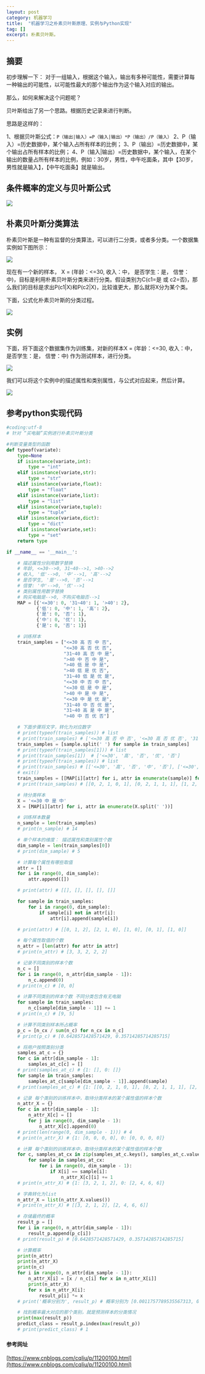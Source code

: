 ```yaml
---
layout: post
category: 机器学习
title:  "机器学习之朴素贝叶斯原理、实例与Python实现"
tag: []
excerpt: 朴素贝叶斯。
---
```


## 摘要

初步理解一下： 对于一组输入，根据这个输入，输出有多种可能性，需要计算每一种输出的可能性，以可能性最大的那个输出作为这个输入对应的输出。

那么，如何来解决这个问题呢？

贝叶斯给出了另一个思路。根据历史记录来进行判断。

思路是这样的：

1、根据贝叶斯公式：`P（输出|输入）=P（输入|输出）*P（输出）/P（输入）`
2、P（输入）=历史数据中，某个输入占所有样本的比例；
3、P（输出）=历史数据中，某个输出占所有样本的比例；
4、P（输入|输出）=历史数据中，某个输入，在某个输出的数量占所有样本的比例，例如：30岁，男性，中午吃面条，其中【30岁，男性就是输入】，【中午吃面条】就是输出。

## 条件概率的定义与贝叶斯公式

![](https://img2018.cnblogs.com/blog/166368/201907/166368-20190717113307603-1022074670.png)

## 朴素贝叶斯分类算法

朴素贝叶斯是一种有监督的分类算法，可以进行二分类，或者多分类。一个数据集实例如下图所示：

![](https://img2018.cnblogs.com/blog/166368/201907/166368-20190717113406402-1489408086.png)

现在有一个新的样本， X = (年龄：<=30, 收入：中， 是否学生：是， 信誉：中)，目标是利用朴素贝叶斯分类来进行分类。假设类别为C(c1=是 或 c2=否)，那么我们的目标是求出P(c1|X)和P(c2|X)，比较谁更大，那么就将X分为某个类。

下面，公式化朴素贝叶斯的分类过程。

![](https://img2018.cnblogs.com/blog/166368/201907/166368-20190717113525024-1469137915.png)

## 实例

下面，将下面这个数据集作为训练集，对新的样本X = (年龄：<=30, 收入：中， 是否学生：是， 信誉：中)  作为测试样本，进行分类。

![](https://img2018.cnblogs.com/blog/166368/201907/166368-20190717113605978-1240410862.png)

我们可以将这个实例中的描述属性和类别属性，与公式对应起来，然后计算。

![](https://img2018.cnblogs.com/blog/166368/201907/166368-20190717113634048-778600353.png)

## 参考python实现代码

```python
#coding:utf-8
# 针对 “买电脑”实例进行朴素贝叶斯分类

#判断变量类型的函数
def typeof(variate):
    type=None
    if isinstance(variate,int):
        type = "int"
    elif isinstance(variate,str):
        type = "str"
    elif isinstance(variate,float):
        type = "float"
    elif isinstance(variate,list):
        type = "list"
    elif isinstance(variate,tuple):
        type = "tuple"
    elif isinstance(variate,dict):
        type = "dict"
    elif isinstance(variate,set):
        type = "set"
    return type

if __name__ == '__main__':

    # 描述属性分别用数字替换
    # 年龄, <=30-->0, 31~40-->1, >40-->2
    # 收入, '低'-->0, '中'-->1, '高'-->2
    # 是否学生, '是'-->0, '否'-->1
    # 信誉: '中'-->0, '优'-->1
    # 类别属性用数字替换
    # 购买电脑是-->0, 不购买电脑否-->1
    MAP = [{'<=30': 0, '31~40': 1, '>40': 2},
           {'低': 0, '中': 1, '高': 2},
           {'是': 0, '否': 1},
           {'中': 0, '优': 1},
           {'是': 0, '否': 1}]

    # 训练样本
    train_samples = ["<=30 高 否 中 否",
                     "<=30 高 否 优 否",
                     "31~40 高 否 中 是",
                     ">40 中 否 中 是",
                     ">40 低 是 中 是",
                     ">40 低 是 优 否",
                     "31~40 低 是 优 是",
                     "<=30 中 否 中 否",
                     "<=30 低 是 中 是",
                     ">40 中 是 中 是",
                     "<=30 中 是 优 是",
                     "31~40 中 否 优 是",
                     "31~40 高 是 中 是",
                     ">40 中 否 优 否"]

    # 下面步骤将文字，转化为对应数字
    # print(typeof(train_samples)) # list
    # print(train_samples) # ['<=30 高 否 中 否', '<=30 高 否 优 否', '31~40 高 否 中 是', '>40 中 否 中 是', '>40 低 是 中 是', '>40 低 是 优 否', '31~40 低 是 优 是', '<=30 中 否 中 否', '<=30 低 是 中 是', '>40 中 是 中 是', '<=30 中 是 优 是', '31~40 中 否 优 是', '31~40 高 是 中 是', '>40 中 否 优 否']
    train_samples = [sample.split(' ') for sample in train_samples]
    # print(typeof(train_samples[1])) # list
    # print(train_samples[1])  # ['<=30', '高', '否', '优', '否']
    # print(typeof(train_samples)) # list
    # print(train_samples) # [['<=30', '高', '否', '中', '否'], ['<=30', '高', '否', '优', '否'], ['31~40', '高', '否', '中', '是'], ['>40', '中', '否', '中', '是'], ['>40', '低', '是', '中', '是'], ['>40', '低', '是', '优', '否'], ['31~40', '低', '是', '优', '是'], ['<=30', '中', '否', '中', '否'], ['<=30', '低', '是', '中', '是'], ['>40', '中', '是', '中', '是'], ['<=30', '中', '是', '优', '是'], ['31~40', '中', '否', '优', '是'], ['31~40', '高', '是', '中', '是'], ['>40', '中', '否', '优', '否']]
    # exit()
    train_samples = [[MAP[i][attr] for i, attr in enumerate(sample)] for sample in train_samples]
    # print(train_samples) # [[0, 2, 1, 0, 1], [0, 2, 1, 1, 1], [1, 2, 1, 0, 0], [2, 1, 1, 0, 0], [2, 0, 0, 0, 0], [2, 0, 0, 1, 1], [1, 0, 0, 1, 0], [0, 1, 1, 0, 1], [0, 0, 0, 0, 0], [2, 1, 0, 0, 0], [0, 1, 0, 1, 0], [1, 1, 1, 1, 0], [1, 2, 0, 0, 0], [2, 1, 1, 1, 1]]

    # 待分类样本
    X = '<=30 中 是 中'
    X = [MAP[i][attr] for i, attr in enumerate(X.split(' '))]

    # 训练样本数量
    n_sample = len(train_samples)
    # print(n_sample) # 14

    # 单个样本的维度： 描述属性和类别属性个数
    dim_sample = len(train_samples[0])
    # print(dim_sample) # 5

    # 计算每个属性有哪些取值
    attr = []
    for i in range(0, dim_sample):
        attr.append([])

    # print(attr) # [[], [], [], [], []]

    for sample in train_samples:
        for i in range(0, dim_sample):
            if sample[i] not in attr[i]:
                attr[i].append(sample[i])

    # print(attr) # [[0, 1, 2], [2, 1, 0], [1, 0], [0, 1], [1, 0]]

    # 每个属性取值的个数
    n_attr = [len(attr) for attr in attr]
    # print(n_attr) # [3, 3, 2, 2, 2]

    # 记录不同类别的样本个数
    n_c = []
    for i in range(0, n_attr[dim_sample - 1]):
        n_c.append(0)
    # print(n_c) # [0, 0]

    # 计算不同类别的样本个数 不同分类包含有无电脑
    for sample in train_samples:
        n_c[sample[dim_sample - 1]] += 1
    # print(n_c) # [9, 5]

    # 计算不同类别样本所占概率
    p_c = [n_cx / sum(n_c) for n_cx in n_c]
    # print(p_c) # [0.6428571428571429, 0.35714285714285715]

    # 将用户按照类别分类
    samples_at_c = {}
    for c in attr[dim_sample - 1]:
        samples_at_c[c] = []
    # print(samples_at_c) # {1: [], 0: []}
    for sample in train_samples:
        samples_at_c[sample[dim_sample - 1]].append(sample)
    # print(samples_at_c) # {1: [[0, 2, 1, 0, 1], [0, 2, 1, 1, 1], [2, 0, 0, 1, 1], [0, 1, 1, 0, 1], [2, 1, 1, 1, 1]], 0: [[1, 2, 1, 0, 0], [2, 1, 1, 0, 0], [2, 0, 0, 0, 0], [1, 0, 0, 1, 0], [0, 0, 0, 0, 0], [2, 1, 0, 0, 0], [0, 1, 0, 1, 0], [1, 1, 1, 1, 0], [1, 2, 0, 0, 0]]}

    # 记录 每个类别的训练样本中，取待分类样本的某个属性值的样本个数
    n_attr_X = {}
    for c in attr[dim_sample - 1]:
        n_attr_X[c] = []
        for j in range(0, dim_sample - 1):
            n_attr_X[c].append(0)
    # print(len(range(0, dim_sample - 1))) # 4
    # print(n_attr_X) # {1: [0, 0, 0, 0], 0: [0, 0, 0, 0]}

    # 计算 每个类别的训练样本中，取待分类样本的某个属性值的样本个数
    for c, samples_at_cx in zip(samples_at_c.keys(), samples_at_c.values()):
        for sample in samples_at_cx:
            for i in range(0, dim_sample - 1):
                if X[i] == sample[i]:
                    n_attr_X[c][i] += 1
    # print(n_attr_X) # {1: [3, 2, 1, 2], 0: [2, 4, 6, 6]}

    # 字典转化为list
    n_attr_X = list(n_attr_X.values())
    # print(n_attr_X) # [[3, 2, 1, 2], [2, 4, 6, 6]]

    # 存储最终的概率
    result_p = []
    for i in range(0, n_attr[dim_sample - 1]):
        result_p.append(p_c[i])
    # print(result_p) # [0.6428571428571429, 0.35714285714285715]

    # 计算概率
    print(n_attr)
    print(n_attr_X)
    print(n_c)
    for i in range(0, n_attr[dim_sample - 1]):
        n_attr_X[i] = [x / n_c[i] for x in n_attr_X[i]]
        print(n_attr_X)
        for x in n_attr_X[i]:
            result_p[i] *= x
    # print('概率分别为', result_p) # 概率分别为 [0.0011757789535567313, 0.16457142857142862]

    # 找到概率最大对应的那个类别，就是预测样本的分类情况
    print(max(result_p))
    predict_class = result_p.index(max(result_p))
    # print(predict_class) # 1
```

#### 参考网址

[https://www.cnblogs.com/cqliu/p/11200100.html](https://www.cnblogs.com/cqliu/p/11200100.html)